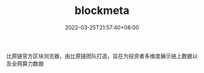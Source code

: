 ﻿---
weight: 
title: "blockmeta"
description: "比原链官方区块浏览器，由比原链团队打造，旨在为投资者多维度展示链上数据以及全网算力数据"
date: 2022-03-25T21:57:40+08:00
lastmod: 2022-03-25T16:45:40+08:00
draft: false
authors: ["Metabd"]
featuredImage: "blockmeta.png"
link: ""
tags: ["区块链浏览器","blockmeta"]
categories: ["navigation"]
navigation: ["区块链浏览器"]
lightgallery: true
toc: true
pinned: false
recommend: false
recommend1: false
---
比原链官方区块浏览器，由比原链团队打造，旨在为投资者多维度展示链上数据以及全网算力数据
